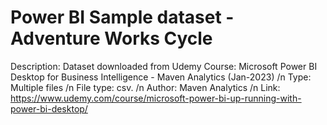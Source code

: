 # Power BI Sample dataset - Adventure Works Cycle

Description: Dataset downloaded from Udemy Course: Microsoft Power BI Desktop for Business Intelligence - Maven Analytics (Jan-2023) /n
Type: Multiple files /n
File type: csv. /n
Author: Maven Analytics /n
Link: https://www.udemy.com/course/microsoft-power-bi-up-running-with-power-bi-desktop/
